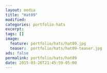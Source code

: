 ```yaml
---
layout: media
title: "Hat09"
modified:
categories: portfolio-hats
excerpt:
tags: []
image:
  feature: portfolio/hats/hat09.jpg
  teaser:  portfolio/hats/hat09-teaser.jpg
ads: false
permalink: portfolio/hats/hat09
date: 2015-03-26T21:45:59-05:00
---
```


